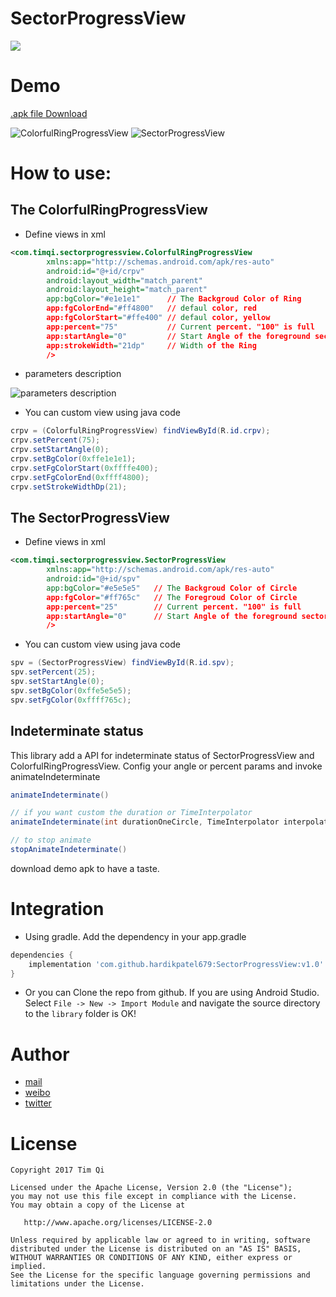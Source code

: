 SectorProgressView
==================

 [![](https://jitpack.io/v/hardikpatel679/SectorProgressView.svg)](https://jitpack.io/#hardikpatel679/SectorProgressView)

Demo
=====

[.apk file Download](https://github.com/timqi/SectorProgressView/raw/master/art/example.apk)

![ColorfulRingProgressView](https://raw.githubusercontent.com/timqi/SectorProgressView/master/art/colorfulringprogressview.demo.gif) ![SectorProgressView](https://raw.githubusercontent.com/timqi/SectorProgressView/master/art/sectorprogressview.demo.gif)

How to use:
===========

## The ColorfulRingProgressView

- Define views in xml

```xml
<com.timqi.sectorprogressview.ColorfulRingProgressView
        xmlns:app="http://schemas.android.com/apk/res-auto"
        android:id="@+id/crpv"
        android:layout_width="match_parent"
        android:layout_height="match_parent"
        app:bgColor="#e1e1e1"      // The Backgroud Color of Ring
        app:fgColorEnd="#ff4800"   // defaul color, red
        app:fgColorStart="#ffe400" // defaul color, yellow
        app:percent="75"           // Current percent. "100" is full
        app:startAngle="0"         // Start Angle of the foreground sector
        app:strokeWidth="21dp"     // Width of the Ring
        />
```

- parameters description

![parameters description](https://github.com/timqi/SectorProgressView/raw/master/art/d.png)

- You can custom view using java code

```java
crpv = (ColorfulRingProgressView) findViewById(R.id.crpv);
crpv.setPercent(75);
crpv.setStartAngle(0);
crpv.setBgColor(0xffe1e1e1);
crpv.setFgColorStart(0xffffe400);
crpv.setFgColorEnd(0xffff4800);
crpv.setStrokeWidthDp(21);
```

## The SectorProgressView

- Define views in xml

```xml
<com.timqi.sectorprogressview.SectorProgressView
        xmlns:app="http://schemas.android.com/apk/res-auto"
        android:id="@+id/spv"
        app:bgColor="#e5e5e5"   // The Backgroud Color of Circle
        app:fgColor="#ff765c"   // The Foregroud Color of Circle
        app:percent="25"        // Current percent. "100" is full
        app:startAngle="0"      // Start Angle of the foreground sector
        />
```

- You can custom view using java code

```java
spv = (SectorProgressView) findViewById(R.id.spv);
spv.setPercent(25);
spv.setStartAngle(0);
spv.setBgColor(0xffe5e5e5);
spv.setFgColor(0xffff765c);
```

## Indeterminate status

This library add a API for indeterminate status of SectorProgressView and ColorfulRingProgressView. Config your angle or percent params and invoke animateIndeterminate

```java
animateIndeterminate()

// if you want custom the duration or TimeInterpolator
animateIndeterminate(int durationOneCircle, TimeInterpolator interpolator)

// to stop animate
stopAnimateIndeterminate()
```

download demo apk to have a taste.

Integration
============

- Using gradle. Add the dependency in your app.gradle

```groovy
dependencies {
    implementation 'com.github.hardikpatel679:SectorProgressView:v1.0'
}
```

- Or you can Clone the repo from github. If you are using Android Studio. Select `File -> New -> Import Module` and navigate the source directory to the `library` folder is OK!

Author
========

- [mail](mailto://i@timqi.com)
- [weibo](http://weibo.com/timqi)
- [twitter](https://twitter.com/timqi_cn)

License
=======

    Copyright 2017 Tim Qi

    Licensed under the Apache License, Version 2.0 (the "License");
    you may not use this file except in compliance with the License.
    You may obtain a copy of the License at

       http://www.apache.org/licenses/LICENSE-2.0

    Unless required by applicable law or agreed to in writing, software
    distributed under the License is distributed on an "AS IS" BASIS,
    WITHOUT WARRANTIES OR CONDITIONS OF ANY KIND, either express or implied.
    See the License for the specific language governing permissions and
    limitations under the License.

